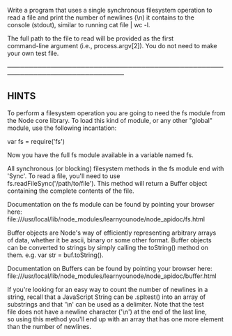
Write a program that uses a single synchronous filesystem operation to  
read a file and print the number of newlines (\n) it contains to the  
console (stdout), similar to running cat file | wc -l.  

The full path to the file to read will be provided as the first  
command-line argument (i.e., process.argv[2]). You do not need to make  
your own test file.  

─────────────────────────────────────────────────────────────────────────────  

## HINTS  

To perform a filesystem operation you are going to need the fs module from  
the Node core library. To load this kind of module, or any other "global"  
module, use the following incantation:  

  var fs = require('fs')  

Now you have the full fs module available in a variable named fs.  

All synchronous (or blocking) filesystem methods in the fs module end with  
'Sync'. To read a file, you'll need to use  
fs.readFileSync('/path/to/file'). This method will return a Buffer object  
containing the complete contents of the file.  

Documentation on the fs module can be found by pointing your browser here:  
file:///usr/local/lib/node_modules/learnyounode/node_apidoc/fs.html  

Buffer objects are Node's way of efficiently representing arbitrary arrays  
of data, whether it be ascii, binary or some other format. Buffer objects  
can be converted to strings by simply calling the toString() method on  
them. e.g. var str = buf.toString().  

Documentation on Buffers can be found by pointing your browser here:  
file:///usr/local/lib/node_modules/learnyounode/node_apidoc/buffer.html  

If you're looking for an easy way to count the number of newlines in a  
string, recall that a JavaScript String can be .spltest() into an array of  
substrings and that '\n' can be used as a delimiter. Note that the test  
file does not have a newline character ('\n') at the end of the last line,  
so using this method you'll end up with an array that has one more element  
than the number of newlines.
